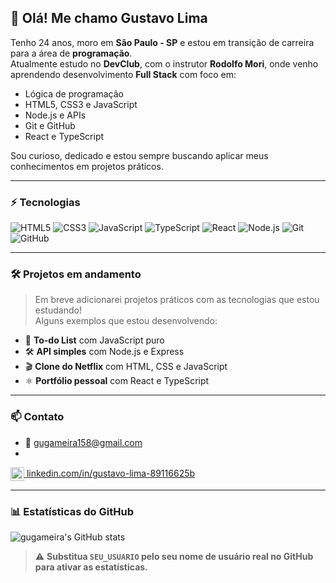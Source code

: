 ## 👋 **Olá! Me chamo Gustavo Lima**

Tenho 24 anos, moro em **São Paulo - SP** e estou em transição de carreira para a área de  **programação**.  
Atualmente estudo no **DevClub**, com o instrutor **Rodolfo Mori**, onde venho aprendendo desenvolvimento **Full Stack** com foco em:

- Lógica de programação  
- HTML5, CSS3 e JavaScript  
- Node.js e APIs  
- Git e GitHub  
- React e TypeScript  

Sou curioso, dedicado e estou sempre buscando aplicar meus conhecimentos em projetos práticos.

---

### ⚡ **Tecnologias**

![HTML5](https://img.shields.io/badge/-HTML5-E34F26?style=flat&logo=html5&logoColor=white)
![CSS3](https://img.shields.io/badge/-CSS3-1572B6?style=flat&logo=css3)
![JavaScript](https://img.shields.io/badge/-JavaScript-F7DF1E?style=flat&logo=javascript&logoColor=000)
![TypeScript](https://img.shields.io/badge/-TypeScript-3178C6?style=flat&logo=typescript&logoColor=white)
![React](https://img.shields.io/badge/-React-61DAFB?style=flat&logo=react&logoColor=white)
![Node.js](https://img.shields.io/badge/-Node.js-339933?style=flat&logo=node.js&logoColor=white)
![Git](https://img.shields.io/badge/-Git-F05032?style=flat&logo=git&logoColor=white)
![GitHub](https://img.shields.io/badge/-GitHub-181717?style=flat&logo=github)

---

### 🛠️ **Projetos em andamento**

> Em breve adicionarei projetos práticos com as tecnologias que estou estudando!  
> Alguns exemplos que estou desenvolvendo:

- 🔧 **To-do List** com JavaScript puro  
- 🛠️ **API simples** com Node.js e Express  
- 🎬 **Clone do Netflix** com HTML, CSS e JavaScript  
- ⚛️ **Portfólio pessoal** com React e TypeScript  

---

### 📫 **Contato**

- 📧 gugameira158@gmail.com  
-  <a href="https://www.linkedin.com/in/gustavo-lima-89116625b" target="_blank">
  <img src="https://cdn-icons-png.flaticon.com/512/174/174857.png" alt="LinkedIn" width="22px" style="vertical-align:middle;"/> linkedin.com/in/gustavo-lima-89116625b
  </a>

---

### 📊 **Estatísticas do GitHub**

![gugameira's GitHub stats](https://github-readme-stats.vercel.app/api?username=gugameira&show_icons=true&theme=dracula)

> ⚠️ **Substitua `SEU_USUARIO` pelo seu nome de usuário real no GitHub para ativar as estatísticas.**
